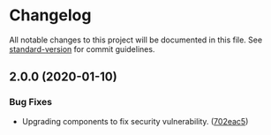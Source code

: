 # Changelog

All notable changes to this project will be documented in this file. See [standard-version](https://github.com/conventional-changelog/standard-version) for commit guidelines.

## 2.0.0 (2020-01-10)


### Bug Fixes

* Upgrading components to fix security vulnerability. ([702eac5](https://github.com/mulesoft-labs/api-console-github-resolver/commit/702eac531f06a384431bd7a68234ca8c0a446ac7))
